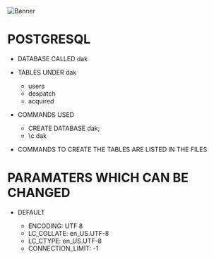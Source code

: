 ![Banner](https://img.icons8.com/?size=100&id=Pv4IGT0TSpt8&format=png&color=000000)
# POSTGRESQL 

- DATABASE CALLED dak
- TABLES UNDER dak
  - users
  - despatch
  - acquired
    
- COMMANDS USED
  - CREATE DATABASE dak;
  - \c dak

- COMMANDS TO CREATE THE TABLES ARE LISTED IN THE FILES

# PARAMATERS WHICH CAN BE CHANGED 

- DEFAULT

  - ENCODING: UTF 8
  - LC_COLLATE: en_US.UTF-8
  - LC_CTYPE: en_US.UTF-8
  - CONNECTION_LIMIT: -1
    
